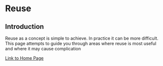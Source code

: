 # Reuse
## Introduction
Reuse as a concept is simple to achieve. In practice it can be more difficult. 
This page attempts to guide you through areas where reuse is most useful and where it may cause complication

[Link to Home Page](../../index.md)